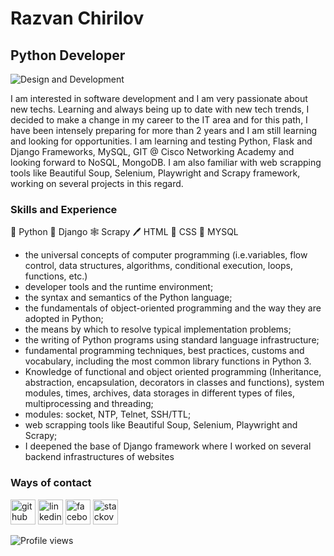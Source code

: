 # Razvan Chirilov
## Python Developer

![Design and Development](https://media-exp1.licdn.com/dms/image/C4D16AQFqkuq1Pnb5aQ/profile-displaybackgroundimage-shrink_350_1400/0/1585136241413?e=1657756800&v=beta&t=CaFH9YeQKCsJycGQfijnFbvlXs230baTPOV9DeT6Tqk)

I am interested in software development and I am very passionate about new techs.
Learning and always being up to date with new tech trends, I decided to make a change in my career to the IT area and for this path, I have been intensely preparing for more than 2 years and I am still learning and looking for opportunities.
I am learning and testing Python, Flask and Django Frameworks, MySQL, GIT @ Cisco Networking Academy and looking forward to NoSQL, MongoDB.
I am also familiar with web scrapping tools like Beautiful Soup, Selenium, Playwright and Scrapy framework, working on several projects in this regard. 

### Skills and Experience<br>
🐍 Python
🚀 Django
🕸️ Scrapy 
🖊️ HTML
🌈 CSS
🧰 MYSQL

-  the universal concepts of computer programming (i.e.variables, flow control, data structures, algorithms, conditional execution, loops, functions, etc.)<br>
-  developer tools and the runtime environment;<br>
-  the syntax and semantics of the Python language;<br>
-  the fundamentals of object-oriented programming and the way they are adopted in Python;<br>
-  the means by which to resolve typical implementation problems;<br>
-  the writing of Python programs using standard language infrastructure;<br>
-  fundamental programming techniques, best practices, customs and vocabulary, including the most common library functions in Python 3.<br>
-  Knowledge of functional and object oriented programming (Inheritance, abstraction, encapsulation, decorators in classes and functions), system modules, times, archives, data storages in different types of files, multiprocessing and threading;<br>
-  modules: socket, NTP, Telnet, SSH/TTL;<br>
-  web scrapping tools like Beautiful Soup, Selenium, Playwright and Scrapy;<br>
-  I deepened the base of Django framework where I worked on several backend infrastructures of websites


###  Ways of contact
[<img src='https://cdn.jsdelivr.net/npm/simple-icons@3.0.1/icons/github.svg' alt='github' height='40'>](https://github.com/razvanchirilov)  [<img src='https://cdn.jsdelivr.net/npm/simple-icons@3.0.1/icons/linkedin.svg' alt='linkedin' height='40'>](https://www.linkedin.com/in/razvanchirilov/)  [<img src='https://cdn.jsdelivr.net/npm/simple-icons@3.0.1/icons/facebook.svg' alt='facebook' height='40'>](https://www.facebook.com/rchirilov)  [<img src='https://cdn.jsdelivr.net/npm/simple-icons@3.0.1/icons/stackoverflow.svg' alt='stackoverflow' height='40'>](https://stackoverflow.com/users/16544078/razvan-chirilov)  

![Profile views](https://gpvc.arturio.dev/razvanchirilov)  
